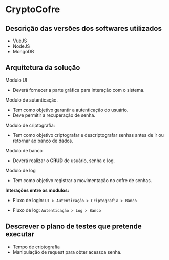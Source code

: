 # CryptoCofre

 ## Descrição das versões dos softwares utilizados
- VueJS
- NodeJS
- MongoDB

## Arquitetura da solução

Modulo UI
- Deverá fornecer a parte gráfica para interação com o sistema.

Modulo de autenticação.
- Tem como objetivo garantir a autenticação do usuário.
- Deve permitir a recuperação de senha.

Modulo de criptografia:
- Tem como objetivo criptografar e descriptografar senhas antes de ir ou retornar ao banco de dados.

Modulo de banco
- Deverá realizar o **CRUD** de usuário, senha e log. 

Modulo de log
- Tem como objetivo registrar a movimentação no cofre de senhas.

**Interações entre os modulos:**

- Fluxo de login: `UI > Autenticação > Criptografia > Banco`

- Fluxo de log: `Autenticação > Log > Banco`

## Descrever o plano de testes que pretende executar
- Tempo de criptografia
- Manipulação de request para obter acessoa senha.